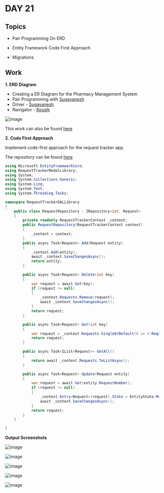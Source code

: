 # DAY 21

## Topics

- Pair Programming On ERD

- Entity Framework Code First Approach

- Migrations 


## Work

**1. ERD Diagram**
- Creating a ER Diagram for the Pharmacy Management System
- Pair Programming with [Sugavanesh](https://github.com/sugan0tech-presidio)
- Driver - [Sugavanesh](https://github.com/sugan0tech-presidio/tasks)
- Navigator - [Kousik](https://github.com/RajKousik/GenSparkTraining)

![image](https://github.com/RajKousik/GenSparkTraining/assets/91744323/08980279-394a-49b1-9435-c605f1fdbaab)


This work can also be found [here](https://github.com/RajKousik/GenSparkTraining/blob/master/Day21/PhamacySolutionER.drawio.png)

**2. Code First Approach**

Implement code-first approach for the request tracker app.

The repository can be found [here](./RequestTrackerSolution)

```c#
using Microsoft.EntityFrameworkCore;
using RequestTrackerModelLibrary;
using System;
using System.Collections.Generic;
using System.Linq;
using System.Text;
using System.Threading.Tasks;

namespace RequestTrackerDALLibrary
{
    public class RequestRepository : IRepository<int, Request>
    {
        private readonly RequestTrackerContext _context;
        public RequestRepository(RequestTrackerContext context)
        {
            _context = context;
        }
        public async Task<Request> Add(Request entity)
        {
            _context.Add(entity);
            await _context.SaveChangesAsync();
            return entity;
        }

        public async Task<Request> Delete(int key)
        {
            var request = await Get(key);
            if (request != null)
            {
                _context.Requests.Remove(request);
                await _context.SaveChangesAsync();
            }
            return request;
        }

        public async Task<Request> Get(int key)
        {
            var request = _context.Requests.SingleOrDefault(r => r.RequestNumber == key);
            return request;
        }

        public async Task<IList<Request>> GetAll()
        {
            return await _context.Requests.ToListAsync();
        }

        public async Task<Request> Update(Request entity)
        {
            var request = await Get(entity.RequestNumber);
            if (request != null)
            {
                _context.Entry<Request>(request).State = EntityState.Modified;
                await _context.SaveChangesAsync();
            }
            return request;
        }
    }

}

```

**Output Screenshots**

![image](https://github.com/RajKousik/GenSparkTraining/assets/91744323/01b618c3-65b3-480d-8d7b-74c48f965869)

![image](https://github.com/RajKousik/GenSparkTraining/assets/91744323/40e28ffd-c057-4167-88ee-9c707d6b261f)

![image](https://github.com/RajKousik/GenSparkTraining/assets/91744323/edc7fb56-bac4-4059-a32e-6e0df9f52472)

![image](https://github.com/RajKousik/GenSparkTraining/assets/91744323/65b8a889-81a0-49b6-a075-a344d673187c)

![image](https://github.com/RajKousik/GenSparkTraining/assets/91744323/0c4b61de-caf4-4284-a3cb-8513bd0960d7)


